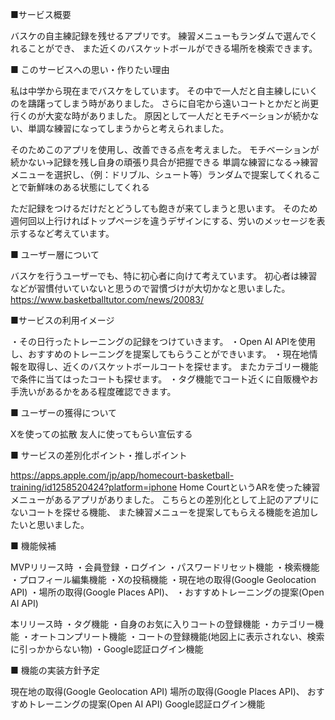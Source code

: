 ■サービス概要

バスケの自主練記録を残せるアプリです。
練習メニューもランダムで選んでくれることができ、
また近くのバスケットボールができる場所を検索できます。


■ このサービスへの思い・作りたい理由

私は中学から現在までバスケをしています。
その中で一人だと自主練しにいくのを躊躇ってしまう時がありました。
さらに自宅から遠いコートとかだと尚更行くのが大変な時がありました。
原因として一人だとモチベーションが続かない、単調な練習になってしまうからと考えられました。

そのためこのアプリを使用し、改善できる点を考えました。
モチベーションが続かない→記録を残し自身の頑張り具合が把握できる
単調な練習になる→練習メニューを選択し、（例：ドリブル、シュート等）ランダムで提案してくれることで新鮮味のある状態にしてくれる

ただ記録をつけるだけだとどうしても飽きが来てしまうと思います。
そのため週何回以上行ければトップページを違うデザインにする、労いのメッセージを表示するなど考えています。


■ ユーザー層について

バスケを行うユーザーでも、特に初心者に向けて考えています。
初心者は練習などが習慣付いていないと思うので習慣づけが大切かなと思いました。
https://www.basketballtutor.com/news/20083/


■サービスの利用イメージ

・その日行ったトレーニングの記録をつけていきます。
・Open AI APIを使用し、おすすめのトレーニングを提案してもらうことができいます。
・現在地情報を取得し、近くのバスケットボールコートを探せます。
  またカテゴリー機能で条件に当てはったコートも探せます。
・タグ機能でコート近くに自販機やお手洗いがあるかをある程度確認できます。


■ ユーザーの獲得について

Xを使っての拡散
友人に使ってもらい宣伝する


■ サービスの差別化ポイント・推しポイント

https://apps.apple.com/jp/app/homecourt-basketball-training/id1258520424?platform=iphone
Home CourtというARを使った練習メニューがあるアプリがありました。
こちらとの差別化として上記のアプリにないコートを探せる機能、
また練習メニューを提案してもらえる機能を追加したいと思いました。


■ 機能候補

MVPリリース時
・会員登録
・ログイン
・パスワードリセット機能
・検索機能
・プロフィール編集機能
・Xの投稿機能
・現在地の取得(Google Geolocation API)
・場所の取得(Google Places API)、
・おすすめトレーニングの提案(Open AI API)

本リリース時
・タグ機能
・自身のお気に入りコートの登録機能
・カテゴリー機能
・オートコンプリート機能
・コートの登録機能(地図上に表示されない、検索に引っかからない物)
・Google認証ログイン機能

■ 機能の実装方針予定

現在地の取得(Google Geolocation API)
場所の取得(Google Places API)、
おすすめトレーニングの提案(Open AI API)
Google認証ログイン機能
